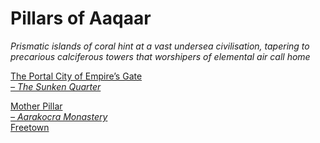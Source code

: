 # Pillars of Aaqaar
 
*Prismatic islands of coral hint at a vast undersea civilisation, tapering to precarious calciferous towers that worshipers of elemental air call home*
 
[The Portal City of Empire’s Gate](/wikis/The%20Portal%20City%20of%20Empire%27s%20Gate/new)  
     *[– The Sunken Quarter](/wikis/The%20Sunken%20Quarter/new)*
 
[Mother Pillar](/wikis/Mother%20Pillar/new)  
     *[– Aarakocra Monastery](/wikis/Aarakocra%20Monastery/new)*  
 [Freetown](/wikis/Freetown/new)
 